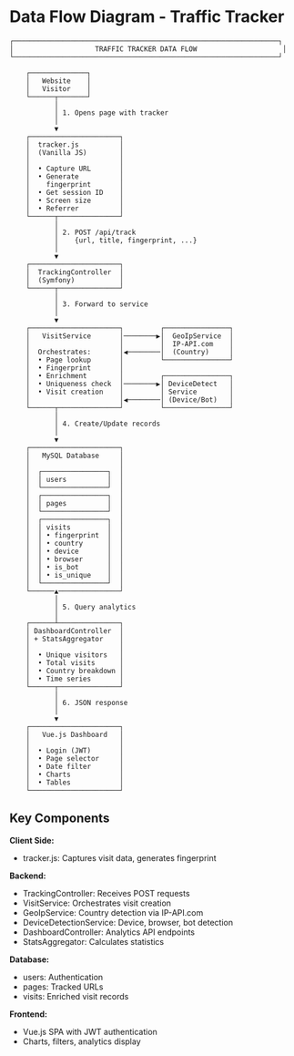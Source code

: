 # Data Flow Diagram - Traffic Tracker

```
┌─────────────────────────────────────────────────────────────────┐
│                    TRAFFIC TRACKER DATA FLOW                     │
└─────────────────────────────────────────────────────────────────┘

    ┌──────────────┐
    │   Website    │
    │   Visitor    │
    └──────┬───────┘
           │
           │ 1. Opens page with tracker
           │
           ▼
    ┌──────────────────────┐
    │  tracker.js          │
    │  (Vanilla JS)        │
    │                      │
    │  • Capture URL       │
    │  • Generate          │
    │    fingerprint       │
    │  • Get session ID    │
    │  • Screen size       │
    │  • Referrer          │
    └──────┬───────────────┘
           │
           │ 2. POST /api/track
           │    {url, title, fingerprint, ...}
           │
           ▼
    ┌──────────────────────┐
    │  TrackingController  │
    │  (Symfony)           │
    └──────┬───────────────┘
           │
           │ 3. Forward to service
           │
           ▼
    ┌──────────────────────┐         ┌────────────────┐
    │   VisitService       │────────▶│  GeoIpService  │
    │                      │         │  IP-API.com    │
    │  Orchestrates:       │◀────────│  (Country)     │
    │  • Page lookup       │         └────────────────┘
    │  • Fingerprint       │
    │  • Enrichment        │         ┌────────────────┐
    │  • Uniqueness check  │────────▶│ DeviceDetect   │
    │  • Visit creation    │         │ Service        │
    │                      │◀────────│ (Device/Bot)   │
    └──────┬───────────────┘         └────────────────┘
           │
           │ 4. Create/Update records
           │
           ▼
    ┌──────────────────────┐
    │   MySQL Database     │
    │                      │
    │  ┌────────────────┐  │
    │  │ users          │  │
    │  └────────────────┘  │
    │  ┌────────────────┐  │
    │  │ pages          │  │
    │  └────────────────┘  │
    │  ┌────────────────┐  │
    │  │ visits         │  │
    │  │ • fingerprint  │  │
    │  │ • country      │  │
    │  │ • device       │  │
    │  │ • browser      │  │
    │  │ • is_bot       │  │
    │  │ • is_unique    │  │
    │  └────────────────┘  │
    └──────▲───────────────┘
           │
           │ 5. Query analytics
           │
    ┌──────┴───────────────┐
    │ DashboardController  │
    │ + StatsAggregator    │
    │                      │
    │  • Unique visitors   │
    │  • Total visits      │
    │  • Country breakdown │
    │  • Time series       │
    └──────┬───────────────┘
           │
           │ 6. JSON response
           │
           ▼
    ┌──────────────────────┐
    │   Vue.js Dashboard   │
    │                      │
    │  • Login (JWT)       │
    │  • Page selector     │
    │  • Date filter       │
    │  • Charts            │
    │  • Tables            │
    └──────────────────────┘
```

## Key Components

**Client Side:**
- tracker.js: Captures visit data, generates fingerprint

**Backend:**
- TrackingController: Receives POST requests
- VisitService: Orchestrates visit creation
- GeoIpService: Country detection via IP-API.com
- DeviceDetectionService: Device, browser, bot detection
- DashboardController: Analytics API endpoints
- StatsAggregator: Calculates statistics

**Database:**
- users: Authentication
- pages: Tracked URLs
- visits: Enriched visit records

**Frontend:**
- Vue.js SPA with JWT authentication
- Charts, filters, analytics display
